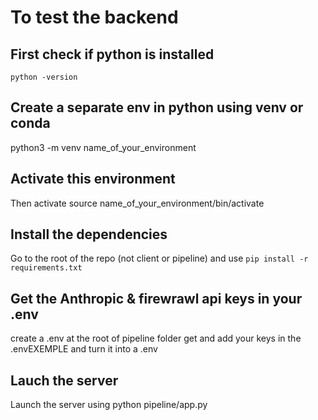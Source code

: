 # To test the backend

## First check if python is installed
`python -version`

## Create a separate env in python using venv or conda
python3 -m venv name_of_your_environment

## Activate this environment
Then activate source name_of_your_environment/bin/activate

## Install the dependencies
Go to the root of the repo (not client or pipeline) and use `pip install -r requirements.txt`

## Get the Anthropic & firewrawl api keys in your .env
create a .env at the root of pipeline folder
get and add your keys in the .envEXEMPLE and turn it into a .env

## Lauch the server
Launch the server using python pipeline/app.py
